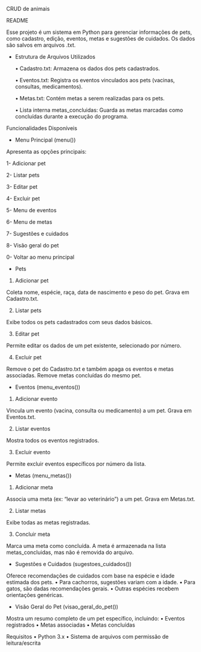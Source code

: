 CRUD de animais

README

Esse projeto é um sistema em Python para gerenciar informações de pets, como cadastro, edição, eventos, metas e sugestões de cuidados. Os dados são salvos em arquivos .txt.

- Estrutura de Arquivos Utilizados

	•	Cadastro.txt: Armazena os dados dos pets cadastrados.

	•	Eventos.txt: Registra os eventos vinculados aos pets (vacinas, consultas, medicamentos).

	•	Metas.txt: Contém metas a serem realizadas para os pets.

	•	Lista interna metas_concluidas: Guarda as metas marcadas como concluídas durante a execução do programa.


Funcionalidades Disponíveis

- Menu Principal (menu())

Apresenta as opções principais:

1- Adicionar pet 

2- Listar pets

3- Editar pet

4- Excluir pet 

5- Menu de eventos

6- Menu de metas

7- Sugestões e cuidados

8- Visão geral do pet

0- Voltar ao menu principal

- Pets

1. Adicionar pet

Coleta nome, espécie, raça, data de nascimento e peso do pet. Grava em Cadastro.txt.

2. Listar pets

Exibe todos os pets cadastrados com seus dados básicos.

3. Editar pet

Permite editar os dados de um pet existente, selecionado por número.

4. Excluir pet

Remove o pet do Cadastro.txt e também apaga os eventos e metas associadas. Remove metas concluídas do mesmo pet.

- Eventos (menu_eventos())

1. Adicionar evento

Vincula um evento (vacina, consulta ou medicamento) a um pet. Grava em Eventos.txt.

2. Listar eventos

Mostra todos os eventos registrados.

3. Excluir evento

Permite excluir eventos específicos por número da lista.

- Metas (menu_metas())

1. Adicionar meta

Associa uma meta (ex: “levar ao veterinário”) a um pet. Grava em Metas.txt.

2. Listar metas

Exibe todas as metas registradas.

3. Concluir meta

Marca uma meta como concluída. A meta é armazenada na lista metas_concluidas, mas não é removida do arquivo.

- Sugestões e Cuidados (sugestoes_cuidados())

Oferece recomendações de cuidados com base na espécie e idade estimada dos pets.
	•	Para cachorros, sugestões variam com a idade.
	•	Para gatos, são dadas recomendações gerais.
	•	Outras espécies recebem orientações genéricas.

- Visão Geral do Pet (visao_geral_do_pet())

Mostra um resumo completo de um pet específico, incluindo:
	•	Eventos registrados
	•	Metas associadas
	•	Metas concluídas 

Requisitos
	•	Python 3.x
	•	Sistema de arquivos com permissão de leitura/escrita
